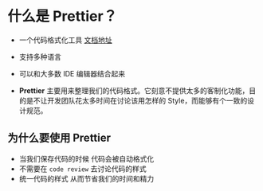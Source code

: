 # 什么是 Prettier？

- 一个代码格式化工具 [文档地址](https://prettier.io/)

- 支持多种语言

- 可以和大多数 IDE 编辑器结合起来

- **Prettier** 主要用来整理我们的代码格式。它刻意不提供太多的客制化功能，目的是不让开发团队花太多时间在讨论该用怎样的 Style，而能够有个一致的设计规范。

## 为什么要使用 Prettier

- 当我们保存代码的时候 代码会被自动格式化
- 不需要在 `code review` 去讨论代码的样式
- 统一代码的样式 从而节省我们的时间和精力
